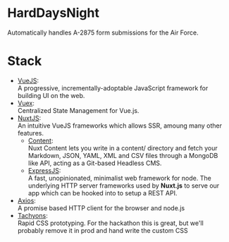 # HardDaysNight
Automatically handles A-2875 form submissions for the Air Force.

# Stack

+ [VueJS](https://vuejs.org/):<br>
  A progressive, incrementally-adoptable JavaScript framework for building UI on the web.
+ [Vuex](https://vuex.vuejs.org/):<br>
  Centralized State Management for Vue.js.
+ [NuxtJS](https://nuxtjs.org/):<br>
  An intuitive VueJS frameworks which allows SSR, amoung many other features.
  + [Content](https://content.nuxtjs.org/):<br>
  Nuxt Content lets you write in a content/ directory and fetch your
  Markdown, JSON, YAML, XML and CSV files through a MongoDB like API, acting as a Git-based Headless
  CMS.
  + [ExpressJS](https://expressjs.com/):<br>
  A fast, unopinionated, minimalist web framework for node.
  The underlying HTTP server frameworks used by **Nuxt.js** to serve our app which can be hooked
  into to setup a REST API.
+ [Axios](https://github.com/axios/axios):<br>
  A promise based HTTP client for the browser and node.js
+ [Tachyons](https://tachyons.io/docs/):<br>
  Rapid CSS prototyping. For the hackathon this is great, but we'll probably remove it in prod and
  hand write the custom CSS